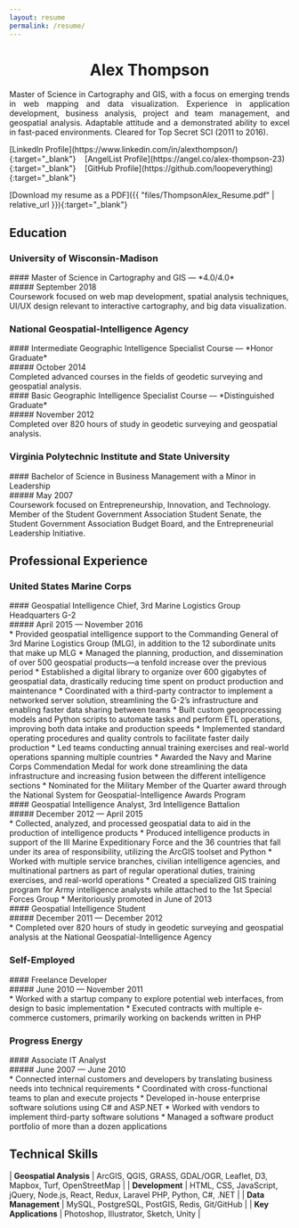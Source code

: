 ```yaml
---
layout: resume
permalink: /resume/
---
```


<div style="text-align:center;"><h1>Alex Thompson</h1></div>
<div style="text-align:justify;">
  Master of Science in Cartography and GIS, with a focus on emerging trends in web mapping and data visualization. Experience in application development, business analysis, project and team management, and geospatial analysis. Adaptable attitude and a demonstrated ability to excel in fast-paced environments. Cleared for Top Secret SCI (2011 to 2016).
</div>
<div class="top-links">
  <p markdown="1">
    [LinkedIn Profile](https://www.linkedin.com/in/alexthompson/){:target="_blank"} &nbsp;&nbsp;
    [AngelList Profile](https://angel.co/alex-thompson-23){:target="_blank"} &nbsp;&nbsp;
    [GitHub Profile](https://github.com/loopeverything){:target="_blank"}
  </p>
  <p markdown="1">
    [Download my resume as a PDF]({{ "files/ThompsonAlex_Resume.pdf" | relative_url }}){:target="_blank"}
  </p>
</div>

## Education
### University of Wisconsin-Madison
<div class="d-flex">
  <div class="flex-grow-1" markdown="1">
#### Master of Science in Cartography and GIS — *4.0/4.0*
  </div>
  <div markdown="1">
##### September 2018
  </div>
</div>
Coursework focused on web map development, spatial analysis techniques, UI/UX design relevant to interactive cartography, and big data visualization.

### National Geospatial-Intelligence Agency
<div class="d-flex">
  <div class="flex-grow-1" markdown="1">
#### Intermediate Geographic Intelligence Specialist Course — *Honor Graduate*
  </div>
  <div markdown="1">
##### October 2014
  </div>
</div>
Completed advanced courses in the fields of geodetic surveying and geospatial analysis.

<div class="d-flex">
  <div class="flex-grow-1" markdown="1">
#### Basic Geographic Intelligence Specialist Course — *Distinguished Graduate*
  </div>
  <div markdown="1">
##### November 2012
  </div>
</div>
Completed over 820 hours of study in geodetic surveying and geospatial analysis.

### Virginia Polytechnic Institute and State University
<div class="d-flex">
  <div class="flex-grow-1" markdown="1">
#### Bachelor of Science in Business Management with a Minor in Leadership
  </div>
  <div markdown="1">
##### May 2007
  </div>
</div>
Coursework focused on Entrepreneurship, Innovation, and Technology. Member of the Student Government Association Student Senate, the Student Government Association Budget Board, and the Entrepreneurial Leadership Initiative.

## Professional Experience
### United States Marine Corps
<div class="d-flex">
  <div class="flex-grow-1" markdown="1">
#### Geospatial Intelligence Chief, 3rd Marine Logistics Group Headquarters G-2
  </div>
  <div markdown="1">
##### April 2015 — November 2016
  </div>
</div>
* Provided geospatial intelligence support to the Commanding General of 3rd Marine Logistics Group (MLG), in addition to the 12 subordinate units that make up MLG
* Managed the planning, production, and dissemination of over 500 geospatial products—a tenfold increase over the previous period
* Established a digital library to organize over 600 gigabytes of geospatial data, drastically reducing time spent on product production and maintenance
* Coordinated with a third-party contractor to implement a networked server solution, streamlining the G-2’s  infrastructure and enabling faster data sharing between teams
* Built custom geoprocessing models and Python scripts to automate tasks and perform ETL operations, improving both data intake and production speeds
* Implemented standard operating procedures and quality controls to facilitate faster daily production
* Led teams conducting annual training exercises and real-world operations spanning multiple countries
* Awarded the Navy and Marine Corps Commendation Medal for work done streamlining the data infrastructure and increasing fusion between the different intelligence sections
* Nominated for the Military Member of the Quarter award through the National System for Geospatial-Intelligence Awards Program

<div class="d-flex">
  <div class="flex-grow-1" markdown="1">
#### Geospatial Intelligence Analyst, 3rd Intelligence Battalion
  </div>
  <div markdown="1">
##### December 2012 — April 2015
  </div>
</div>
* Collected, analyzed, and processed geospatial data to aid in the production of intelligence products
* Produced intelligence products in support of the III Marine Expeditionary Force and the 36 countries that fall under its area of responsibility, utilizing the ArcGIS toolset and Python
* Worked with multiple service branches, civilian intelligence agencies, and multinational partners as part of regular operational duties, training exercises, and real-world operations
* Created a specialized GIS training program for Army intelligence analysts while attached to the 1st Special Forces Group
* Meritoriously promoted in June of 2013

<div class="d-flex">
  <div class="flex-grow-1" markdown="1">
#### Geospatial Intelligence Student
  </div>
  <div markdown="1">
##### December 2011 — December 2012
  </div>
</div>
* Completed over 820 hours of study in geodetic surveying and geospatial analysis at the National Geospatial-Intelligence Agency

### Self-Employed
<div class="d-flex">
  <div class="flex-grow-1" markdown="1">
#### Freelance Developer
  </div>
  <div markdown="1">
##### June 2010 — November 2011
  </div>
</div>
* Worked with a startup company to explore potential web interfaces, from design to basic implementation
* Executed contracts with multiple e-commerce customers, primarily working on backends written in PHP

### Progress Energy
<div class="d-flex">
  <div class="flex-grow-1" markdown="1">
#### Associate IT Analyst
  </div>
  <div markdown="1">
##### June 2007 — June 2010
  </div>
</div>
* Connected internal customers and developers by translating business needs into technical requirements
* Coordinated with cross-functional teams to plan and execute projects
* Developed in-house enterprise software solutions using C# and ASP.NET
* Worked with vendors to implement third-party software solutions
* Managed a software product portfolio of more than a dozen applications

## Technical Skills

| **Geospatial Analysis** | ArcGIS, QGIS, GRASS, GDAL/OGR, Leaflet, D3, Mapbox, Turf, OpenStreetMap |
| **Development** | HTML, CSS, JavaScript, jQuery, Node.js, React, Redux, Laravel PHP, Python, C#, .NET |
| **Data Management** | MySQL, PostgreSQL, PostGIS, Redis, Git/GitHub |
| **Key Applications** | Photoshop, Illustrator, Sketch, Unity |